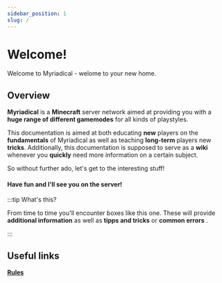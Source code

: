 ```yaml
---
sidebar_position: 1
slug: /
---
```


# Welcome!
Welcome to Myriadical - welome to your new home.

## Overview
**Myriadical** is a **Minecraft** server network aimed at providing you with a **huge range of different gamemodes** for all kinds of playstyles.

This documentation is aimed at both educating **new** players on the **fundamentals** of Myriadical as well as teaching **long-term** players new **tricks**. Additionally, this documentation is supposed to serve as a **wiki** whenever you **quickly** need more information on a certain subject.

So without further ado, let's get to the interesting stuff!

#### Have fun and I'll see you on the server!

:::tip What's this?

From time to time you'll encounter boxes like this one. These will provide **additional information** as well as **tipps and tricks** or **common errors** .

:::

## Useful links

**[Rules](/category/rules)**